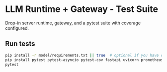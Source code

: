 # LLM Runtime + Gateway - Test Suite
Drop-in server runtime, gateway, and a pytest suite with coverage configured.

## Run tests
```bash
pip install -r model/requirements.txt || true  # optional if you have deps already
pip install pytest pytest-asyncio pytest-cov fastapi uvicorn prometheus_client opentelemetry-sdk opentelemetry-exporter-otlp
pytest
```

